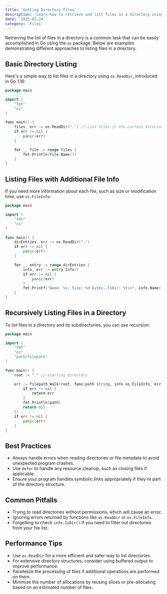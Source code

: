 ```yaml
---
title: 'Getting Directory Files'
description: 'Learn how to retrieve and list files in a directory using Go'
date: '2025-03-24'
category: 'Files'
---
```


Retrieving the list of files in a directory is a common task that can be easily accomplished in Go using the `os` package. Below are examples demonstrating different approaches to listing files in a directory.

## Basic Directory Listing

Here's a simple way to list files in a directory using `os.ReadDir`, introduced in Go 1.16:

```go
package main

import (
	"fmt"
	"os"
)

func main() {
	files, err := os.ReadDir(".") // List files in the current directory
	if err != nil {
		panic(err)
	}

	for _, file := range files {
		fmt.Println(file.Name())
	}
}
```

## Listing Files with Additional File Info

If you need more information about each file, such as size or modification time, use `os.FileInfo`:

```go
package main

import (
	"fmt"
	"os"
)

func main() {
	dirEntries, err := os.ReadDir(".")
	if err != nil {
		panic(err)
	}

	for _, entry := range dirEntries {
		info, err := entry.Info()
		if err != nil {
			panic(err)
		}
		fmt.Printf("Name: %s, Size: %d bytes, IsDir: %t\n", info.Name(), info.Size(), info.IsDir())
	}
}
```

## Recursively Listing Files in a Directory

To list files in a directory and its subdirectories, you can use recursion:

```go
package main

import (
	"fmt"
	"os"
	"path/filepath"
)

func main() {
	root := "." // Starting directory

	err := filepath.Walk(root, func(path string, info os.FileInfo, err error) error {
		if err != nil {
			return err
		}
		fmt.Println(path)
		return nil
	})
	if err != nil {
		panic(err)
	}
}
```

## Best Practices

- Always handle errors when reading directories or file metadata to avoid unexpected program crashes.
- Use `defer` to handle any resource cleanup, such as closing files if applicable.
- Ensure your program handles symbolic links appropriately if they're part of the directory structure.

## Common Pitfalls

- Trying to read directories without permissions, which will cause an error.
- Ignoring errors returned by functions like `os.ReadDir` or `os.FileInfo`.
- Forgetting to check `info.IsDir()` if you need to filter out directories from your file list.

## Performance Tips

- Use `os.ReadDir` for a more efficient and safer way to list directories.
- For extensive directory structures, consider using buffered output to improve performance.
- Parallelize the processing of files if additional operations are performed on them.
- Minimize the number of allocations by reusing slices or pre-allocating based on an estimated number of files.